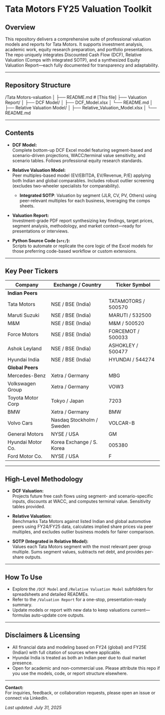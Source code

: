 # Tata Motors FY25 Valuation Toolkit

## Overview

This repository delivers a comprehensive suite of professional valuation models and reports for Tata Motors. It supports investment analysis, academic work, equity research preparation, and portfolio presentations. The repo uniquely integrates Discounted Cash Flow (DCF), Relative Valuation (Comps with integrated SOTP), and a synthesized Equity Valuation Report—each fully documented for transparency and adaptability.

---

## Repository Structure

/Tata Motors-valuation
│
├── README.md # [This file]
├── Valuation Report/
│
├── DCF Model/
│ ├── DCF_Model.xlsx
│ └── README.md
│
├── Relative Valuation Model/
│ ├── Relative_Valuation_Model.xlsx
│ └── README.md


---

## Contents

- **DCF Model:**  
  Complete bottom-up DCF Excel model featuring segment-based and scenario-driven projections, WACC/terminal value sensitivity, and scenario tables. Follows professional equity research standards.

- **Relative Valuation Model:**  
  Peer multiples-based model (EV/EBITDA, EV/Revenue, P/E) applying both Indian and global comparables. Includes robust outlier screening (excludes two-wheeler specialists for comparability).  
  - **Integrated SOTP**: Valuation by segment (JLR, CV, PV, Others) using peer-relevant multiples for each business, leveraging the comps sheets.

- **Valuation Report:**  
  Investment-grade PDF report synthesizing key findings, target prices, segment analysis, methodology, and market context—ready for presentations or interviews.

- **Python Source Code (`src/`):**  
  Scripts to automate or replicate the core logic of the Excel models for those preferring code-based workflow or custom extensions.

---

## Key Peer Tickers

| Company           | Exchange / Country            | Ticker Symbol         |
|-------------------|------------------------------|-----------------------|
| **Indian Peers**  |                              |                       |
| Tata Motors       | NSE / BSE (India)            | TATAMOTORS / 500570   |
| Maruti Suzuki     | NSE / BSE (India)            | MARUTI / 532500       |
| M&M               | NSE / BSE (India)            | M&M / 500520          |
| Force Motors      | NSE / BSE (India)            | FORCEMOT / 500033     |
| Ashok Leyland     | NSE / BSE (India)            | ASHOKLEY / 500477     |
| Hyundai India     | NSE / BSE (India)            | HYUNDAI / 544274      |
| **Global Peers**  |                              |                       |
| Mercedes-Benz     | Xetra / Germany              | MBG                   |
| Volkswagen Group  | Xetra / Germany              | VOW3                  |
| Toyota Motor Corp | Tokyo / Japan                | 7203                  |
| BMW               | Xetra / Germany              | BMW                   |
| Volvo Cars        | Nasdaq Stockholm / Sweden    | VOLCAR-B              |
| General Motors    | NYSE / USA                   | GM                    |
| Hyundai Motor Co. | Korea Exchange / S. Korea    | 005380                |
| Ford Motor Co.    | NYSE / USA                   | F                     |

---

## High-Level Methodology

- **DCF Valuation:**  
  Projects future free cash flows using segment- and scenario-specific inputs, discounts at WACC, and computes terminal value. Sensitivity tables provided.

- **Relative Valuation:**  
  Benchmarks Tata Motors against listed Indian and global automotive peers using FY24/FY25 data, calculates implied share prices via peer multiples, and excludes outlier business models for fairer comparison.

- **SOTP (Integrated in Relative Model):**  
  Values each Tata Motors segment with the most relevant peer group multiple. Sums segment values, subtracts net debt, and provides per-share outputs.

---

## How To Use

- Explore the `/DCF Model` and `/Relative Valuation Model` subfolders for spreadsheets and detailed READMEs.
- Refer to the `/Valuation Report` for a one-stop, presentation-ready summary.
- Update models or report with new data to keep valuations current—formulas auto-update core outputs.

---

## Disclaimers & Licensing

- All financial data and modeling based on FY24 (global) and FY25E (Indian) with full citation of sources where applicable.
- Hyundai India is treated as both an Indian peer due to dual market presence.
- Open for academic and non-commercial use. Please attribute this repo if you use the models, code, or report structure elsewhere.

---

**Contact:**  
For inquiries, feedback, or collaboration requests, please open an issue or connect via LinkedIn.

_Last updated: July 31, 2025_


